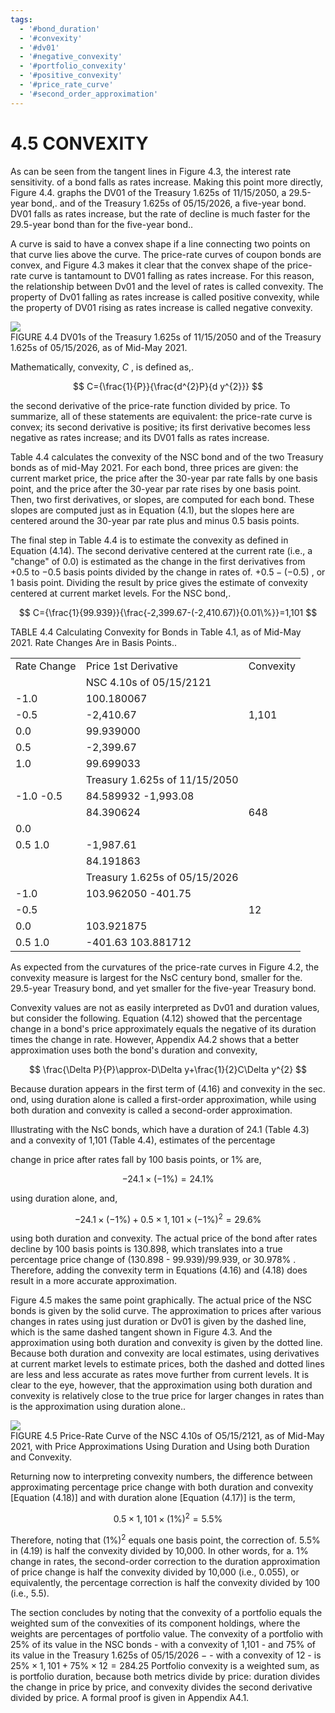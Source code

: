 ```yaml
---
tags:
  - '#bond_duration'
  - '#convexity'
  - '#dv01'
  - '#negative_convexity'
  - '#portfolio_convexity'
  - '#positive_convexity'
  - '#price_rate_curve'
  - '#second_order_approximation'
---
```

# 4.5 CONVEXITY  

As can be seen from the tangent lines in Figure 4.3, the interest rate sensitivity. of a bond falls as rates increase. Making this point more directly, Figure 4.4. graphs the DV01 of the Treasury 1.625s of 11/15/2050, a 29.5-year bond,. and of the Treasury 1.625s of 05/15/2026, a five-year bond. DV01 falls as rates increase, but the rate of decline is much faster for the 29.5-year bond than for the five-year bond..  

A curve is said to have a convex shape if a line connecting two points on that curve lies above the curve. The price-rate curves of coupon bonds are convex, and Figure 4.3 makes it clear that the convex shape of the price-rate curve is tantamount to DV01 falling as rates increase. For this reason, the relationship between Dv01 and the level of rates is called convexity. The property of Dv01 falling as rates increase is called positive convexity, while the property of DV01 rising as rates increase is called negative convexity.  

![](images/b815bd57cf7b57014f394961d8115e25471971368fe4b371cf3f19656cc4ebd5.jpg)  
FIGURE 4.4 DV01s of the Treasury 1.625s of 11/15/2050 and of the Treasury 1.625s of 05/15/2026, as of Mid-May 2021.  

Mathematically, convexity, $C$ , is defined as,.  

$$
C={\frac{1}{P}}{\frac{d^{2}P}{d y^{2}}}
$$  

the second derivative of the price-rate function divided by price. To summarize, all of these statements are equivalent: the price-rate curve is convex; its second derivative is positive; its first derivative becomes less negative as rates increase; and its DV01 falls as rates increase.  

Table 4.4 calculates the convexity of the NSC bond and of the two Treasury bonds as of mid-May 2021. For each bond, three prices are given: the current market price, the price after the 30-year par rate falls by one basis point, and the price after the 30-year par rate rises by one basis point. Then, two first derivatives, or slopes, are computed for each bond. These slopes are computed just as in Equation (4.1), but the slopes here are centered around the 30-year par rate plus and minus 0.5 basis points.  

The final step in Table 4.4 is to estimate the convexity as defined in Equation (4.14). The second derivative centered at the current rate (i.e., a "change" of 0.0) is estimated as the change in the first derivatives from $+0.5$ to $-0.5$ basis points divided by the change in rates of. $+0.5-(-0.5)$ , or 1 basis point. Dividing the result by price gives the estimate of convexity centered at current market levels. For the NSC bond,.  

$$
C={\frac{1}{99.939}}{\frac{-2,399.67-(-2,410.67)}{0.01\%}}=1,101
$$  

TABLE 4.4 Calculating Convexity for Bonds in Table 4.1, as of Mid-May 2021. Rate Changes Are in Basis Points..   


<html><body><table><tr><td>Rate Change</td><td>Price 1st Derivative</td><td>Convexity</td></tr><tr><td></td><td>NSC 4.10s of 05/15/2121</td><td></td></tr><tr><td>-1.0</td><td>100.180067</td><td rowspan="3">1,101</td></tr><tr><td>-0.5</td><td>-2,410.67</td></tr><tr><td>0.0</td><td>99.939000</td></tr><tr><td>0.5</td><td>-2,399.67</td><td></td></tr><tr><td>1.0</td><td>99.699033</td><td></td></tr><tr><td></td><td>Treasury 1.625s of 11/15/2050</td><td></td></tr><tr><td>-1.0 -0.5</td><td>84.589932 -1,993.08</td><td rowspan="3">648</td></tr><tr><td></td><td>84.390624</td></tr><tr><td>0.0</td><td></td></tr><tr><td>0.5 1.0</td><td>-1,987.61</td><td></td></tr><tr><td></td><td>84.191863</td><td></td></tr><tr><td></td><td>Treasury 1.625s of 05/15/2026</td><td></td></tr><tr><td>-1.0</td><td>103.962050 -401.75</td><td rowspan="3">12</td></tr><tr><td>-0.5</td><td></td></tr><tr><td>0.0</td><td>103.921875</td></tr><tr><td>0.5 1.0</td><td>-401.63 103.881712</td><td></td></tr></table></body></html>  

As expected from the curvatures of the price-rate curves in Figure 4.2, the convexity measure is largest for the NsC century bond, smaller for the. 29.5-year Treasury bond, and yet smaller for the five-year Treasury bond.  

Convexity values are not as easily interpreted as Dv01 and duration values, but consider the following. Equation (4.12) showed that the percentage change in a bond's price approximately equals the negative of its duration times the change in rate. However, Appendix A4.2 shows that a better approximation uses both the bond's duration and convexity,  

$$
\frac{\Delta P}{P}\approx-D\Delta y+\frac{1}{2}C\Delta y^{2}
$$  

Because duration appears in the first term of (4.16) and convexity in the sec. ond, using duration alone is called a first-order approximation, while using both duration and convexity is called a second-order approximation.  

Illustrating with the NsC bonds, which have a duration of 24.1 (Table 4.3) and a convexity of 1,101 (Table 4.4), estimates of the percentage  

change in price after rates fall by 100 basis points, or $1\%$ are,  

$$
-24.1\times(-1\%)=24.1\%
$$  

using duration alone, and,  

$$
-24.1\times(-1\%)+0.5\times1,101\times(-1\%)^{2}=29.6\%
$$  

using both duration and convexity. The actual price of the bond after rates decline by 100 basis points is 130.898, which translates into a true percentage price change of (130.898 - 99.939)/99.939, or $30.978\%$ . Therefore, adding the convexity term in Equations (4.16) and (4.18) does result in a more accurate approximation.  

Figure 4.5 makes the same point graphically. The actual price of the NSC bonds is given by the solid curve. The approximation to prices after various changes in rates using just duration or Dv01 is given by the dashed line, which is the same dashed tangent shown in Figure 4.3. And the approximation using both duration and convexity is given by the dotted line. Because both duration and convexity are local estimates, using derivatives at current market levels to estimate prices, both the dashed and dotted lines are less and less accurate as rates move further from current levels. It is clear to the eye, however, that the approximation using both duration and convexity is relatively close to the true price for larger changes in rates than is the approximation using duration alone..  

![](images/6764869f764af0d056b600e5a13b6125150ca11e3b39241a75bc84b517336845.jpg)  
FIGURE 4.5  Price-Rate Curve of the NSC 4.10s of O5/15/2121, as of Mid-May 2021, with Price Approximations Using Duration and Using both Duration and Convexity.  

Returning now to interpreting convexity numbers, the difference between approximating percentage price change with both duration and convexity [Equation (4.18)] and with duration alone [Equation (4.17)] is the term,  

$$
0.5\times1,101\times(1\%)^{2}=5.5\%
$$  

Therefore, noting that $(1\%)^{2}$ equals one basis point, the correction of. $5.5\%$ in (4.19) is half the convexity divided by 10,000. In other words, for a. $1\%$ change in rates, the second-order correction to the duration approximation of price change is half the convexity divided by 10,000 (i.e., 0.055), or equivalently, the percentage correction is half the convexity divided by 100 (i.e., 5.5).  

The section concludes by noting that the convexity of a portfolio equals the weighted sum of the convexities of its component holdings, where the weights are percentages of portfolio value. The convexity of a portfolio with $25\%$ of its value in the NSC bonds - with a convexity of 1,101 - and $75\%$ of its value in the Treasury 1.625s of $05/15/2026~-$ - with a convexity of 12 - is $25\%\times1,101+75\%\times12=284.25$ Portfolio convexity is a weighted sum, as is portfolio duration, because both metrics divide by price: duration divides the change in price by price, and convexity divides the second derivative divided by price. A formal proof is given in Appendix A4.1.  
